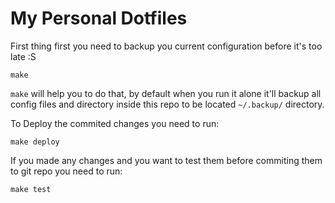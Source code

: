 # My Personal Dotfiles

First thing first you need to backup you current configuration before it's too late :S

```
make
```

`make` will help you to do that, by default when you run it alone it'll backup all config files and directory inside this repo to be located `~/.backup/` directory.


To Deploy the commited changes you need to run:

```
make deploy
```

If you made any changes and you want to test them before commiting them to git repo you need to run:

```
make test
```
